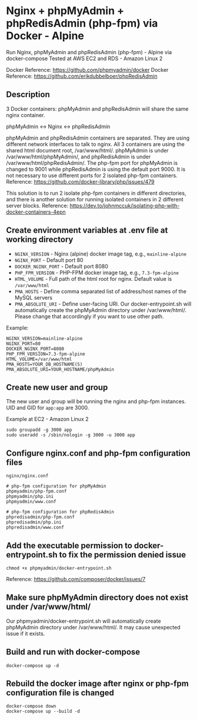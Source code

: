 # Nginx + phpMyAdmin + phpRedisAdmin (php-fpm) via Docker - Alpine

Run Nginx, phpMyAdmin and phpRedisAdmin (php-fpm) - Alpine via docker-compose
Tested at AWS EC2 and RDS - Amazon Linux 2

Docker Reference: https://github.com/phpmyadmin/docker
Docker Reference: https://github.com/erikdubbelboer/phpRedisAdmin

## Description
3 Docker containers: phpMyAdmin and phpRedisAdmin will share the same nginx container.

phpMyAdmin <-> Nginx <-> phpRedisAdmin

phpMyAdmin and phpRedisAdmin containers are separated.  They are using different network interfaces to talk to nginx.  All 3 containers are using the shared html document root, /var/www/html/.  phpMyAdmin is under /var/www/html/phpMyAdmin/, and phpRedisAdmin is under /var/www/html/phpRedisAdmin/. The php-fpm port for phpMyAdmin is changed to 9001 while phpRedisAdmin is using the default port 9000.  It is not necessary to use different ports for 2 isolated php-fpm containers.  Reference: https://github.com/docker-library/php/issues/479

This solution is to run 2 isolate php-fpm containers in different directories, and there is another solution for running isolated containers in 2 different server blocks. Reference: https://dev.to/johnmccuk/isolating-php-with-docker-containers-4epn


## Create environment variables at .env file at working directory
* `NGINX_VERSION` - Nginx (alpine) docker image tag, e.g., `mainline-alpine`
* `NGINX_PORT` - Default port 80
* `DOCKER_NGINX_PORT` - Default port 8080
* `PHP_FPM_VERSION` - PHP-FPM docker image tag, e.g., `7.3-fpm-alpine`
* `HTML_VOLUME` - Full path of the html root for nginx. Default value is `/var/www/html`
* `PMA_HOSTS` - Define comma separated list of address/host names of the MySQL servers
* `PMA_ABSOLUTE_URI` - Define user-facing URI. Our docker-entrypoint.sh will automatically create the phpMyAdmin directory under /var/www/html/. Please change that accordingly if you want to use other path.

Example:
```
NGINX_VERSION=mainline-alpine
NGINX_PORT=80
DOCKER_NGINX_PORT=8080
PHP_FPM_VERSION=7.3-fpm-alpine
HTML_VOLUME=/var/www/html
PMA_HOSTS=YOUR_DB_HOSTNAME(S)
PMA_ABSOLUTE_URI=YOUR_HOSTNAME/phpMyAdmin
```

## Create new user and group
The new user and group will be running the nginx and php-fpm instances. UID and GID for `app:app` are 3000.

Example at EC2 - Amazon Linux 2
```
sudo groupadd -g 3000 app
sudo useradd -s /sbin/nologin -g 3000 -u 3000 app
```

## Configure nginx.conf and php-fpm configuration files
```
nginx/nginx.conf

# php-fpm configuration for phpMyAdmin
phpmyadmin/php-fpm.conf
phpmyadmin/php.ini
phpmyadmin/www.conf

# php-fpm configuration for phpRedisAdmin
phpredisadmin/php-fpm.conf
phpredisadmin/php.ini
phpredisadmin/www.conf
```

## Add the executable permission to docker-entrypoint.sh to fix the permission denied issue
```
chmod +x phpmyadmin/docker-entrypoint.sh
```
Reference: https://github.com/composer/docker/issues/7

## Make sure phpMyAdmin directory does not exist under /var/www/html/
Our phpmyadmin/docker-entrypoint.sh will automatically create phpMyAdmin directory under /var/www/html/. It may cause unexpected issue if it exists.

## Build and run with docker-compose
```
docker-compose up -d
```

## Rebuild the docker image after nginx or php-fpm configuration file is changed
```
docker-compose down
docker-compose up --build -d
```
